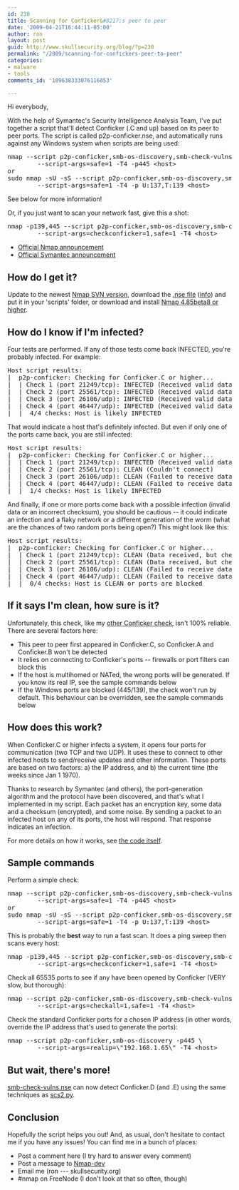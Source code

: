 ```yaml
---
id: 230
title: Scanning for Conficker&#8217;s peer to peer
date: '2009-04-21T16:44:11-05:00'
author: ron
layout: post
guid: http://www.skullsecurity.org/blog/?p=230
permalink: "/2009/scanning-for-confickers-peer-to-peer"
categories:
- malware
- tools
comments_id: '109638333076116053'

---
```


Hi everybody,

With the help of Symantec's Security Intelligence Analysis Team, I've put together a script that'll detect Conficker (.C and up) based on its peer to peer ports. The script is called p2p-conficker.nse, and automatically runs against any Windows system when scripts are being used:
<pre>nmap --script p2p-conficker,smb-os-discovery,smb-check-vulns \
        --script-args=safe=1 -T4 -p445 &lt;host&gt;
or
sudo nmap -sU -sS --script p2p-conficker,smb-os-discovery,smb-check-vulns \
        --script-args=safe=1 -T4 -p U:137,T:139 &lt;host&gt;</pre>

See below for more information! 

Or, if you just want to scan your network fast, give this a shot:
<pre>nmap -p139,445 --script p2p-conficker,smb-os-discovery,smb-check-vulns \
        --script-args=checkconficker=1,safe=1 -T4 &lt;host&gt;</pre>

<ul>
<li><a href='http://seclists.org/nmap-dev/2009/q2/0161.html'>Official Nmap announcement</a></li>
<li><a href='https://forums2.symantec.com/t5/Malicious-Code/W32-Downadup-P2P-Scanner-Script-for-Nmap/ba-p/393519#A266'>Official Symantec announcement</a></li>
</ul>
<!--more-->

<h2>How do I get it?</h2>
Update to the newest <a href='http://nmap.org/book/install.html#inst-svn'>Nmap SVN version</a>, download the <a href='http://nmap.org/svn/scripts/p2p-conficker.nse'>.nse file</a> (<a href='http://nmap.org/nsedoc/scripts/p2p-conficker.html'>info</a>) and put it in your 'scripts' folder, or download and install <a href='http://nmap.org/download.html'>Nmap 4.85beta8 or higher</a>. 

<h2>How do I know if I'm infected?</h2>
Four tests are performed. If any of those tests come back INFECTED, you're probably infected. For example:
<pre>Host script results:
|  p2p-conficker: Checking for Conficker.C or higher...
|  | Check 1 (port 21249/tcp): INFECTED (Received valid data)
|  | Check 2 (port 25561/tcp): INFECTED (Received valid data)
|  | Check 3 (port 26106/udp): INFECTED (Received valid data)
|  | Check 4 (port 46447/udp): INFECTED (Received valid data)
|_ |_ 4/4 checks: Host is likely INFECTED
</pre>
That would indicate a host that's definitely infected. But even if only one of the ports came back, you are still infected:
<pre>Host script results:
|  p2p-conficker: Checking for Conficker.C or higher...
|  | Check 1 (port 21249/tcp): INFECTED (Received valid data)
|  | Check 2 (port 25561/tcp): CLEAN (Couldn't connect)
|  | Check 3 (port 26106/udp): CLEAN (Failed to receive data)
|  | Check 4 (port 46447/udp): CLEAN (Failed to receive data)
|_ |_ 1/4 checks: Host is likely INFECTED
</pre>

And finally, if one or more ports come back with a possible infection (invalid data or an incorrect checksum), you should be cautious -- it could indicate an infection and a flaky network or a different generation of the worm (what are the chances of two random ports being open?) This might look like this:

<pre>Host script results:
|  p2p-conficker: Checking for Conficker.C or higher...
|  | Check 1 (port 21249/tcp): CLEAN (Data received, but checksum was invalid (possibly INFECTED))
|  | Check 2 (port 25561/tcp): CLEAN (Data received, but checksum was invalid (possibly INFECTED))
|  | Check 3 (port 26106/udp): CLEAN (Failed to receive data)
|  | Check 4 (port 46447/udp): CLEAN (Failed to receive data)
|_ |_ 0/4 checks: Host is CLEAN or ports are blocked</pre>

<h2>If it says I'm clean, how sure is it?</h2>
Unfortunately, this check, like my <a href='http://www.skullsecurity.org/blog/?p=209'>other Conficker check</a>, isn't 100% reliable. There are several factors here:
<ul>
<li>This peer to peer first appeared in Conficker.C, so Conficker.A and Conficker.B won't be detected</li>
<li>It relies on connecting to Conficker's ports -- firewalls or port filters can block this</li>
<li>If the host is multihomed or NATed, the wrong ports will be generated. If you know its real IP, see the sample commands below</li>
<li>If the Windows ports are blocked (445/139), the check won't run by default. This behaviour can be overridden, see the sample commands below</li>
</ul>

<h2>How does this work?</h2>
When Conficker.C or higher infects a system, it opens four ports for communication (two TCP and two UDP). It uses these to connect to other infected hosts to send/receive updates and other information. These ports are based on two factors: a) the IP address, and b) the current time (the weeks since Jan 1 1970). 

Thanks to research by Symantec (and others), the port-generation algorithm and the protocol have been discovered, and that's what I implemented in my script. Each packet has an encryption key, some data and a checksum (encrypted), and some noise. By sending a packet to an infected host on any of its ports, the host will respond. That response indicates an infection. 

For more details on how it works, see <a href='http://nmap.org/svn/scripts/p2p-conficker.nse'>the code itself</a>. 

<h2>Sample commands</h2>
Perform a simple check:
<pre>nmap --script p2p-conficker,smb-os-discovery,smb-check-vulns \
        --script-args=safe=1 -T4 -p445 &lt;host&gt;
or
sudo nmap -sU -sS --script p2p-conficker,smb-os-discovery,smb-check-vulns \
        --script-args=safe=1 -T4 -p U:137,T:139 &lt;host&gt;</pre>

This is probably the <strong>best</strong> way to run a fast scan. It does a ping sweep then scans every host:
<pre>nmap -p139,445 --script p2p-conficker,smb-os-discovery,smb-check-vulns \
        --script-args=checkconficker=1,safe=1 -T4 &lt;host&gt;</pre>

Check all 65535 ports to see if any have been opened by Conficker (VERY slow, but thorough):
<pre>nmap --script p2p-conficker,smb-os-discovery,smb-check-vulns -p- \
        --script-args=checkall=1,safe=1 -T4 &lt;host&gt;</pre>

Check the standard Conficker ports for a chosen IP address (in other words, override the IP address that's used to generate the ports):
<pre>nmap --script p2p-conficker,smb-os-discovery -p445 \
        --script-args=realip=\"192.168.1.65\" -T4 &lt;host&gt;</pre>

<h2>But wait, there's more!</h2>
<a href='http://nmap.org/nsedoc/scripts/smb-check-vulns.html'>smb-check-vulns.nse</a> can now detect Conficker.D (and .E) using the same techniques as <a href='http://iv.cs.uni-bonn.de/wg/cs/applications/containing-conficker/'>scs2.py</a>. 

<h2>Conclusion</h2>
Hopefully the script helps you out! And, as usual, don't hesitate to contact me if you have any issues! You can find me in a bunch of places:
<ul>
<li>Post a comment here (I try hard to answer every comment)</li>
<li>Post a message to <a href='http://insecure.org/mailman/listinfo/nmap-dev'>Nmap-dev</a></li>
<li>Email me (ron --- skullsecurity.org)</li>
<li>#nmap on FreeNode (I don't look at that so often, though)</li>
</ul>
